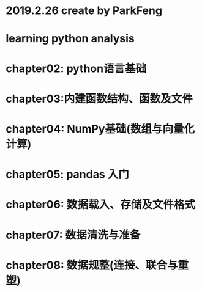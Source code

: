 # 2019.2.26 create by ParkFeng

# learning python analysis

# chapter02: python语言基础

# chapter03:内建函数结构、函数及文件

# chapter04: NumPy基础(数组与向量化计算)

# chapter05: pandas 入门

# chapter06: 数据载入、存储及文件格式

# chapter07: 数据清洗与准备

# chapter08: 数据规整(连接、联合与重塑)